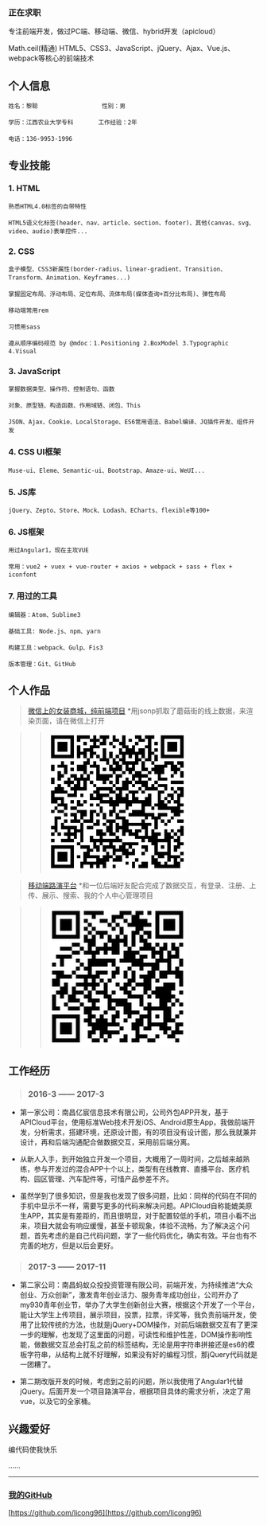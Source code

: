 ### 正在求职
专注前端开发，做过PC端、移动端、微信、hybrid开发（apicloud）

Math.ceil(精通) HTML5、CSS3、JavaScript、jQuery、Ajax、Vue.js、webpack等核心的前端技术

## 个人信息  

```
姓名：黎聪                  性别：男

学历：江西农业大学专科       工作经验：2年

电话：136-9953-1996
```


## 专业技能
### 1. HTML
    熟悉HTML4.0标签的自带特性

    HTML5语义化标签(header、nav、article、section、footer)、其他(canvas、svg、video、audio)表单控件...

### 2. CSS
    盒子模型、CSS3新属性(border-radius、linear-gradient、Transition、Transform、Animation、Keyframes...)

    掌握固定布局、浮动布局、定位布局、流体布局(媒体查询+百分比布局)、弹性布局

    移动端常用rem

    习惯用sass

    遵从顺序编码规范 by @mdoc：1.Positioning 2.BoxModel 3.Typographic 4.Visual

### 3. JavaScript
    掌握数据类型、操作符、控制语句、函数

    对象、原型链、构造函数、作用域链、闭包、This
    
    JSON、Ajax、Cookie、LocalStorage、ES6常用语法、Babel编译、JQ插件开发、组件开发

### 4. CSS UI框架
    Muse-ui、Eleme、Semantic-ui、Bootstrap、Amaze-ui、WeUI...

### 5. JS库
    jQuery、Zepto、Store、Mock、Lodash、ECharts、flexible等100+

### 6. JS框架
    用过Angular1，现在主攻VUE

    常用：vue2 + vuex + vue-router + axios + webpack + sass + flex + iconfont

### 7. 用过的工具
    编辑器：Atom、Sublime3

    基础工具: Node.js、npm、yarn

    构建工具：webpack、Gulp、Fis3

    版本管理：Git、GitHub

## 个人作品

> [微信上的女装商城，纯前端项目](http://red.tianshic.com/women-wear-mall/#/list) *用jsonp抓取了蘑菇街的线上数据，来渲染页面，请在微信上打开

>> ![二维码，网络不畅可能会丢失](https://raw.githubusercontent.com/licong96/licong96.github.io/master/women-wear-mall.png)

> [移动端路演平台](http://new.my930.com/m/#/home) *和一位后端好友配合完成了数据交互，有登录、注册、上传、展示、搜索、我的个人中心管理项目

>> ![二维码，网络不畅可能会丢失](https://raw.githubusercontent.com/licong96/licong96.github.io/master/mobile.png)

## 工作经历

> ### 2016-3 —— 2017-3

* 第一家公司：南昌亿宸信息技术有限公司，公司外包APP开发，基于APICloud平台，使用标准Web技术开发iOS、Android原生App，我做前端开发，分析需求，搭建环境，还原设计图，有的项目没有设计图，那么我就兼并设计，再和后端沟通配合做数据交互，采用前后端分离。

* 从新人入手，到开始独立开发一个项目，大概用了一周时间，之后越来越熟练，参与开发过的混合APP十个以上，类型有在线教育、直播平台、医疗机构、园区管理、汽车配件等，可惜产品参差不齐。

* 虽然学到了很多知识，但是我也发现了很多问题，比如：同样的代码在不同的手机中显示不一样，需要写更多的代码来解决问题。APICloud自称能媲美原生APP，其实是有差距的，而且很明显，对于配置较低的手机，项目小看不出来，项目大就会有响应缓慢，甚至卡顿现象，体验不流畅，为了解决这个问题，首先考虑的是自己代码问题，学了一些代码优化，确实有效。平台也有不完善的地方，但是以后会更好。

> ### 2017-3 —— 2017-11

* 第二家公司：南昌蚂蚁众投投资管理有限公司，前端开发，为持续推进“大众创业、万众创新”，激发青年创业活力、服务青年成功创业，公司开办了my930青年创业节，举办了大学生创新创业大赛，根据这个开发了一个平台，能让大学生上传项目，展示项目，投票，拉票，评奖等，我负责前端开发，使用了比较传统的方法，也就是jQuery+DOM操作，对前后端数据交互有了更深一步的理解，也发现了这里面的问题，可读性和维护性差，DOM操作影响性能，做数据交互总会打乱之前的标签结构，无论是用字符串拼接还是es6的模板字符串，从结构上就不好理解，如果没有好的编程习惯，那jQuery代码就是一团糟了。

* 第二期改版开发的时候，考虑到之前的问题，所以我使用了Angular1代替jQuery。后面开发一个项目路演平台，根据项目具体的需求分析，决定了用vue，以及它的全家桶。

## 兴趣爱好
编代码使我快乐

......

- - - -
### [我的GitHub](https://github.com/licong96)
[https://github.com/licong96](https://github.com/licong96)
